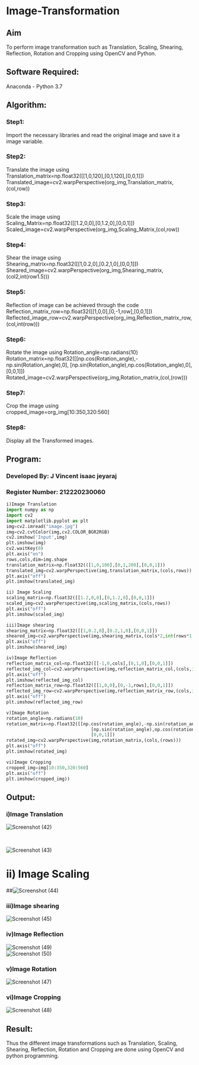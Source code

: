 # Image-Transformation
## Aim
To perform image transformation such as Translation, Scaling, Shearing, Reflection, Rotation and Cropping using OpenCV and Python.

## Software Required:
Anaconda - Python 3.7

## Algorithm:
### Step1:
Import the necessary libraries and read the original image and save it a image variable.
<br>

### Step2:
Translate the image using<br>Translation_matrix=np.float32([[1,0,120],[0,1,120],[0,0,1]]) Translated_image=cv2.warpPerspective(org_img,Translation_matrix,(col,row))
<br>

### Step3:
Scale the image using<br>Scaling_Matrix=np.float32([[1.2,0,0],[0,1.2,0],[0,0,1]])<br>Scaled_image=cv2.warpPerspective(org_img,Scaling_Matrix,(col,row))
<br>

### Step4:
Shear the image using<br>Shearing_matrix=np.float32([[1,0.2,0],[0.2,1,0],[0,0,1]])<br>Sheared_image=cv2.warpPerspective(org_img,Shearing_matrix,(col2,int(row1.5)))
<br>

### Step5:
Reflection of image can be achieved through the code<br>Reflection_matrix_row=np.float32([[1,0,0],[0,-1,row],[0,0,1]]) <br>Reflected_image_row=cv2.warpPerspective(org_img,Reflection_matrix_row,(col,int(row)))
<br>

### Step6:
Rotate the image using Rotation_angle=np.radians(10)<br>Rotation_matrix=np.float32([[np.cos(Rotation_angle),-np.sin(Rotation_angle),0], [np.sin(Rotation_angle),np.cos(Rotation_angle),0], [0,0,1]])<br>Rotated_image=cv2.warpPerspective(org_img,Rotation_matrix,(col,(row)))
<br>

### Step7:
Crop the image using<br>cropped_image=org_img[10:350,320:560]
<br>

### Step8:
Display all the Transformed images.
<br>

## Program:
### Developed By: J Vincent isaac jeyaraj
### Register Number: 212220230060
```python
i)Image Translation
import numpy as np
import cv2
import matplotlib.pyplot as plt
img=cv2.imread("image.jpg")
img=cv2.cvtColor(img,cv2.COLOR_BGR2RGB)
cv2.imshow('Input',img)
plt.imshow(img)
cv2.waitKey(0)
plt.axis("on")
rows,cols,dim=img.shape
translation_matrix=np.float32(([1,0,100],[0,1,200],[0,0,1]))
translated_img=cv2.warpPerspective(img,translation_matrix,(cols,rows))
plt.axis("off")
plt.imshow(translated_img)

ii) Image Scaling
scaling_matrix=np.float32([[1.2,0,0],[0,1.2,0],[0,0,1]])
scaled_img=cv2.warpPerspective(img,scaling_matrix,(cols,rows))
plt.axis("off")
plt.imshow(scaled_img)

iii)Image shearing
shearing_matrix=np.float32([[1,0.2,0],[0.2,1,0],[0,0,1]])
sheared_img=cv2.warpPerspective(img,shearing_matrix,(cols*2,int(rows*1.5)))
plt.axis("off")
plt.imshow(sheared_img)

iv)Image Reflection
reflection_matrix_col=np.float32([[-1,0,cols],[0,1,0],[0,0,1]])
reflected_img_col=cv2.warpPerspective(img,reflection_matrix_col,(cols,int(rows)))
plt.axis("off")
plt.imshow(reflected_img_col)
reflection_matrix_row=np.float32([[1,0,0],[0,-1,rows],[0,0,1]])
reflected_img_row=cv2.warpPerspective(img,reflection_matrix_row,(cols,int(rows)))
plt.axis("off")
plt.imshow(reflected_img_row)

v)Image Rotation
rotation_angle=np.radians(10)
rotation_matrix=np.float32([[np.cos(rotation_angle),-np.sin(rotation_angle),0],
                                [np.sin(rotation_angle),np.cos(rotation_angle),0],
                                [0,0,1]])
rotated_img=cv2.warpPerspective(img,rotation_matrix,(cols,(rows)))
plt.axis("off")
plt.imshow(rotated_img)

vi)Image Cropping
cropped_img=img[10:350,320:560]
plt.axis("off")
plt.imshow(cropped_img))
```
## Output:
### i)Image Translation
![Screenshot (42)](https://user-images.githubusercontent.com/75234588/166111732-f5f9da35-c94b-460e-a0b2-ff0061592208.png)

<br>

![Screenshot (43)](https://user-images.githubusercontent.com/75234588/166112103-8d606d57-b5a8-4f48-9dd4-da470143e19d.png)



# ii) Image Scaling
##![Screenshot (44)](https://user-images.githubusercontent.com/75234588/166111757-860b0dc8-6dd9-499d-8e94-e74806196572.png)

### iii)Image shearing
![Screenshot (45)](https://user-images.githubusercontent.com/75234588/166111783-5175403e-4621-4e79-a8e5-b447bf86175d.png)


### iv)Image Reflection
![Screenshot (49)](https://user-images.githubusercontent.com/75234588/166112077-85264b69-ab6a-49cc-bcb9-9d27f6d3bd6c.png)
<br>
![Screenshot (50)](https://user-images.githubusercontent.com/75234588/166112098-51f310e2-c1a5-449a-a075-19d781d26bff.png)





### v)Image Rotation
![Screenshot (47)](https://user-images.githubusercontent.com/75234588/166111846-350728e8-97db-4cad-8481-37dd5374fa73.png)


### vi)Image Cropping
![Screenshot (48)](https://user-images.githubusercontent.com/75234588/166111852-8dbf873e-d110-4e53-a569-18eacfd0a958.png)

## Result: 

Thus the different image transformations such as Translation, Scaling, Shearing, Reflection, Rotation and Cropping are done using OpenCV and python programming.
